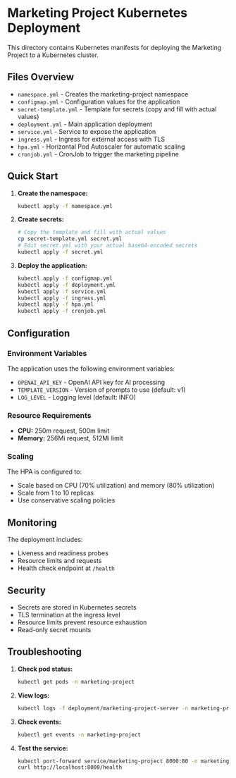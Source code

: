 # Marketing Project Kubernetes Deployment

This directory contains Kubernetes manifests for deploying the Marketing Project to a Kubernetes cluster.

## Files Overview

- `namespace.yml` - Creates the marketing-project namespace
- `configmap.yml` - Configuration values for the application
- `secret-template.yml` - Template for secrets (copy and fill with actual values)
- `deployment.yml` - Main application deployment
- `service.yml` - Service to expose the application
- `ingress.yml` - Ingress for external access with TLS
- `hpa.yml` - Horizontal Pod Autoscaler for automatic scaling
- `cronjob.yml` - CronJob to trigger the marketing pipeline

## Quick Start

1. **Create the namespace:**
   ```bash
   kubectl apply -f namespace.yml
   ```

2. **Create secrets:**
   ```bash
   # Copy the template and fill with actual values
   cp secret-template.yml secret.yml
   # Edit secret.yml with your actual base64-encoded secrets
   kubectl apply -f secret.yml
   ```

3. **Deploy the application:**
   ```bash
   kubectl apply -f configmap.yml
   kubectl apply -f deployment.yml
   kubectl apply -f service.yml
   kubectl apply -f ingress.yml
   kubectl apply -f hpa.yml
   kubectl apply -f cronjob.yml
   ```

## Configuration

### Environment Variables

The application uses the following environment variables:

- `OPENAI_API_KEY` - OpenAI API key for AI processing
- `TEMPLATE_VERSION` - Version of prompts to use (default: v1)
- `LOG_LEVEL` - Logging level (default: INFO)

### Resource Requirements

- **CPU:** 250m request, 500m limit
- **Memory:** 256Mi request, 512Mi limit

### Scaling

The HPA is configured to:
- Scale based on CPU (70% utilization) and memory (80% utilization)
- Scale from 1 to 10 replicas
- Use conservative scaling policies

## Monitoring

The deployment includes:
- Liveness and readiness probes
- Resource limits and requests
- Health check endpoint at `/health`

## Security

- Secrets are stored in Kubernetes secrets
- TLS termination at the ingress level
- Resource limits prevent resource exhaustion
- Read-only secret mounts

## Troubleshooting

1. **Check pod status:**
   ```bash
   kubectl get pods -n marketing-project
   ```

2. **View logs:**
   ```bash
   kubectl logs -f deployment/marketing-project-server -n marketing-project
   ```

3. **Check events:**
   ```bash
   kubectl get events -n marketing-project
   ```

4. **Test the service:**
   ```bash
   kubectl port-forward service/marketing-project 8000:80 -n marketing-project
   curl http://localhost:8000/health
   ```
